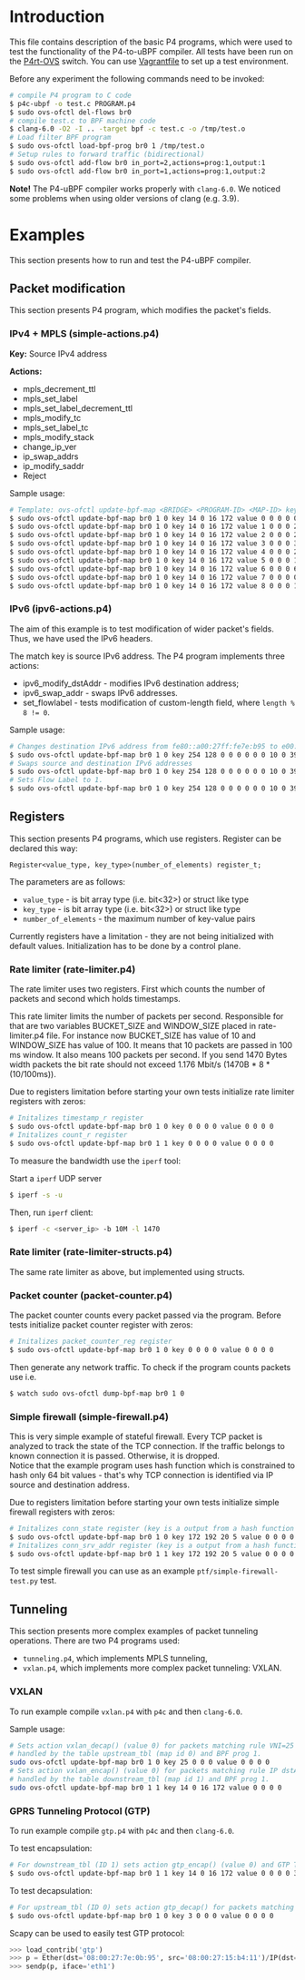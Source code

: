 # Introduction

This file contains description of the basic P4 programs, which were used to test the functionality of the P4-to-uBPF compiler.
All tests have been run on the [P4rt-OVS](https://github.com/Orange-OpenSource/p4rt-ovs) switch.
You can use [Vagrantfile](../tests/environment/Vagrantfile) to set up a test environment.

Before any experiment the following commands need to be invoked:

```bash
# compile P4 program to C code
$ p4c-ubpf -o test.c PROGRAM.p4 
$ sudo ovs-ofctl del-flows br0
# compile test.c to BPF machine code
$ clang-6.0 -O2 -I .. -target bpf -c test.c -o /tmp/test.o
# Load filter BPF program
$ sudo ovs-ofctl load-bpf-prog br0 1 /tmp/test.o
# Setup rules to forward traffic (bidirectional)
$ sudo ovs-ofctl add-flow br0 in_port=2,actions=prog:1,output:1
$ sudo ovs-ofctl add-flow br0 in_port=1,actions=prog:1,output:2
```

**Note!** The P4-uBPF compiler works properly with `clang-6.0`. We noticed some problems when using older versions of clang (e.g. 3.9).

# Examples

This section presents how to run and test the P4-uBPF compiler. 

## Packet modification

This section presents P4 program, which modifies the packet's fields.

### IPv4 + MPLS (simple-actions.p4)

**Key:** Source IPv4 address

**Actions:**

* mpls_decrement_ttl
* mpls_set_label 
* mpls_set_label_decrement_ttl
* mpls_modify_tc
* mpls_set_label_tc
* mpls_modify_stack
* change_ip_ver
* ip_swap_addrs
* ip_modify_saddr 
* Reject

Sample usage:

```bash
# Template: ovs-ofctl update-bpf-map <BRIDGE> <PROGRAM-ID> <MAP-ID> key <KEY-DATA> value <VALUE-DATA>
$ sudo ovs-ofctl update-bpf-map br0 1 0 key 14 0 16 172 value 0 0 0 0 0 0 0 0 0 0 0 0 # decrements MPLS TTL
$ sudo ovs-ofctl update-bpf-map br0 1 0 key 14 0 16 172 value 1 0 0 0 24 0 0 0 0 0 0 0 # sets MPLS label to 24
$ sudo ovs-ofctl update-bpf-map br0 1 0 key 14 0 16 172 value 2 0 0 0 24 0 0 0 0 0 0 0 # sets MPLS label to 24 and decrements TTL
$ sudo ovs-ofctl update-bpf-map br0 1 0 key 14 0 16 172 value 3 0 0 0 3 0 0 0 0 0 0 0 # modifies MPLS TC (set value to 3)
$ sudo ovs-ofctl update-bpf-map br0 1 0 key 14 0 16 172 value 4 0 0 0 24 0 0 0 1 0 0 0 # sets MPLS label to 24 and TC to 1
$ sudo ovs-ofctl update-bpf-map br0 1 0 key 14 0 16 172 value 5 0 0 0 1 0 0 0 0 0 0 0 # modifies stack value of MPLS header
$ sudo ovs-ofctl update-bpf-map br0 1 0 key 14 0 16 172 value 6 0 0 0 6 0 0 0 0 0 0 0 # changes IP version to 6.
$ sudo ovs-ofctl update-bpf-map br0 1 0 key 14 0 16 172 value 7 0 0 0 0 0 0 0 0 0 0 0 # swaps IP addresses
$ sudo ovs-ofctl update-bpf-map br0 1 0 key 14 0 16 172 value 8 0 0 0 1 0 16 172 0 0 0 0 # sets source IP address to 172.16.0.1
```

### IPv6 (ipv6-actions.p4)

The aim of this example is to test modification of wider packet's fields. Thus, we have used the IPv6 headers.

The match key is source IPv6 address. The P4 program implements three actions:

* ipv6_modify_dstAddr - modifies IPv6 destination address;
* ipv6_swap_addr - swaps IPv6 addresses.
* set_flowlabel - tests modification of custom-length field, where `length % 8 != 0`.

Sample usage:
```bash
# Changes destination IPv6 address from fe80::a00:27ff:fe7e:b95 to e00::: (simple, random value)
$ sudo ovs-ofctl update-bpf-map br0 1 0 key 254 128 0 0 0 0 0 0 10 0 39 255 254 21 180 17 value 0 0 0 0 14 0 0 0 0 0 0 0 0 0 0 0 0 0 0 0
# Swaps source and destination IPv6 addresses
$ sudo ovs-ofctl update-bpf-map br0 1 0 key 254 128 0 0 0 0 0 0 10 0 39 255 254 21 180 17 value 1 0 0 0 0 0 0 0 0 0 0 0 0 0 0 0 0 0 0 0
# Sets Flow Label to 1.
$ sudo ovs-ofctl update-bpf-map br0 1 0 key 254 128 0 0 0 0 0 0 10 0 39 255 254 21 180 17 value 2 0 0 0 1 0 0 0 0 0 0 0 0 0 0 0 0 0 0 0
```

## Registers

This section presents P4 programs, which use registers. Register can be declared this way:
  
`Register<value_type, key_type>(number_of_elements) register_t;`  

The parameters are as follows:

- `value_type` - is bit array type (i.e. bit<32>) or struct like type  
- `key_type` - is bit array type (i.e. bit<32>) or struct like type  
- `number_of_elements` - the maximum number of key-value pairs

Currently registers have a limitation - they are not being initialized with default values. Initialization has to be done by a control plane. 

### Rate limiter (rate-limiter.p4)

The rate limiter uses two registers. First which counts the number of packets and second which holds timestamps.

This rate limiter limits the number of packets per second. 
Responsible for that are two variables BUCKET_SIZE and WINDOW_SIZE placed in rate-limiter.p4 file. 
For instance now BUCKET_SIZE has value of 10 and WINDOW_SIZE has value of 100. 
It means that 10 packets are passed in 100 ms window. It also means 100 packets per second. 
If you send 1470 Bytes width packets the bit rate should not exceed 1.176 Mbit/s (1470B * 8 * (10/100ms)).

Due to registers limitation before starting your own tests initialize rate limiter registers with zeros:

```bash
# Initalizes timestamp_r register
$ sudo ovs-ofctl update-bpf-map br0 1 0 key 0 0 0 0 value 0 0 0 0
# Initalizes count_r register
$ sudo ovs-ofctl update-bpf-map br0 1 1 key 0 0 0 0 value 0 0 0 0
```

To measure the bandwidth use the `iperf` tool:  
  
Start a `iperf` UDP server

```bash
$ iperf -s -u
```

Then, run `iperf` client:

```bash
$ iperf -c <server_ip> -b 10M -l 1470
```

### Rate limiter (rate-limiter-structs.p4)

The same rate limiter as above, but implemented using structs.  

### Packet counter (packet-counter.p4)

The packet counter counts every packet passed via the program.
Before tests initialize packet counter register with zeros:  

```bash
# Initalizes packet_counter_reg register
$ sudo ovs-ofctl update-bpf-map br0 1 0 key 0 0 0 0 value 0 0 0 0
```

Then generate any network traffic. To check if the program counts packets use i.e.  

```bash
$ watch sudo ovs-ofctl dump-bpf-map br0 1 0
```

### Simple firewall (simple-firewall.p4)

This is very simple example of stateful firewall. Every TCP packet is analyzed to track the state of the TCP connection. 
If the traffic belongs to known connection it is passed. Otherwise, it is dropped.  
Notice that the example program uses hash function which is constrained to hash only 64 bit values - that's why TCP connection is identified via IP source and destination address.  
                        
Due to registers limitation before starting your own tests initialize simple firewall registers with zeros:

```bash
# Initalizes conn_state register (key is a output from a hash function for client(192.168.1.10) and server (192.168.1.1))
$ sudo ovs-ofctl update-bpf-map br0 1 0 key 172 192 20 5 value 0 0 0 0
# Initalizes conn_srv_addr register (key is a output from a hash function for client(192.168.1.10) and server (192.168.1.1))
$ sudo ovs-ofctl update-bpf-map br0 1 1 key 172 192 20 5 value 0 0 0 0
```  

To test simple firewall you can use as an example `ptf/simple-firewall-test.py` test.

## Tunneling

This section presents more complex examples of packet tunneling operations. There are two P4 programs used:

* `tunneling.p4`, which implements MPLS tunneling,
* `vxlan.p4`, which implements more complex packet tunneling: VXLAN.

### VXLAN

To run example compile `vxlan.p4` with `p4c` and then `clang-6.0`. 

Sample usage:

```bash
# Sets action vxlan_decap() (value 0) for packets matching rule VNI=25 (key 25) 
# handled by the table upstream_tbl (map id 0) and BPF prog 1.
sudo ovs-ofctl update-bpf-map br0 1 0 key 25 0 0 0 value 0 0 0 0
# Sets action vxlan_encap() (value 0) for packets matching rule IP dstAddr=172.16.0.14 (key 14 0 16 172) 
# handled by the table downstream_tbl (map id 1) and BPF prog 1.
sudo ovs-ofctl update-bpf-map br0 1 1 key 14 0 16 172 value 0 0 0 0
```

### GPRS Tunneling Protocol (GTP)

To run example compile `gtp.p4` with `p4c` and then `clang-6.0`. 

To test encapsulation:

```bash
# For downstream_tbl (ID 1) sets action gtp_encap() (value 0) and GTP TEID=3 for packets with destination IP address 172.16.0.14.
$ sudo ovs-ofctl update-bpf-map br0 1 1 key 14 0 16 172 value 0 0 0 0 3 0 0 0
```

To test decapsulation:

```bash
# For upstream_tbl (ID 0) sets action gtp_decap() for packets matching GTP TEID=3.
$ sudo ovs-ofctl update-bpf-map br0 1 0 key 3 0 0 0 value 0 0 0 0
```

Scapy can be used to easily test GTP protocol:

```python
>>> load_contrib('gtp')
>>> p = Ether(dst='08:00:27:7e:0b:95', src='08:00:27:15:b4:11')/IP(dst='172.16.0.14', src='172.16.0.12')/UDP(sport=2152,dport=2152)/GTPHeader(teid=3)/IP(dst='172.16.0.14', src='172.16.0.12')/ICMP()
>>> sendp(p, iface='eth1')
```